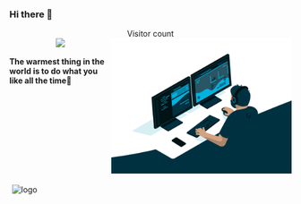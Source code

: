 ### Hi there 👋
<p align="center"> 
  Visitor count<br>
  <img src="https://profile-counter.glitch.me/starryskystar/count.svg" />
  <img align="right" alt="GIF" src="./assets/code.gif?raw=true" width="322" />
</p>

**The warmest thing in the world is to do what you like all the time🌈**
<!-- github statistics -->
<img src="https://github-readme-stats.vercel.app/api?username=starryskystar&show_icons=true&&theme=tokyonight" alt="logo" width="390" align="left" style="margin: 5px; margin-top: 20px;" />

<!-- ![](https://visitor-badge.glitch.me/badge?page_id=starryskystar.starryskystar) -->

<!--
[![ReadMe Card](https://github-readme-stats.vercel.app/api/pin/?username=starryskystar&repo=leetCode-day-pratice&theme=buefy)](https://github.com/starryskystar/leetCode-day-pratice)

**singleBuck/singleBuck** is a ✨ _special_ ✨ repository because its `README.md` (this file) appears on your GitHub profile.

Here are some ideas to get you started:

- 🔭 I’m currently working on ...
- 🌱 I’m currently learning ...
- 👯 I’m looking to collaborate on ...
- 🤔 I’m looking for help with ...
- 💬 Ask me about ...
- 📫 How to reach me: ...
- 😄 Pronouns: ...
- ⚡ Fun fact: ...
-->
